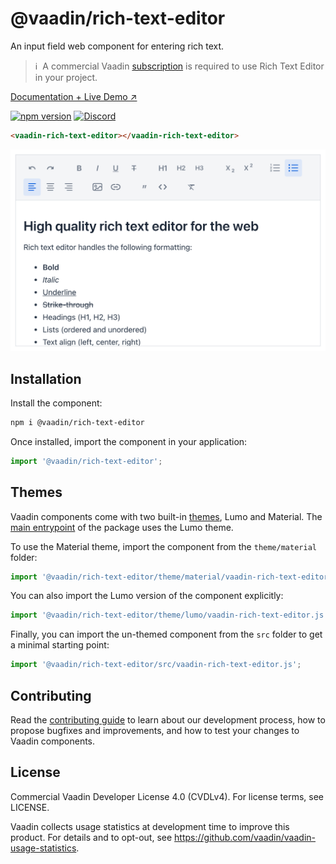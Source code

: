 # @vaadin/rich-text-editor

An input field web component for entering rich text.

> ℹ️&nbsp; A commercial Vaadin [subscription](https://vaadin.com/pricing) is required to use Rich Text Editor in your
> project.

[Documentation + Live Demo ↗](https://vaadin.com/docs/latest/ds/components/rich-text-editor)

[![npm version](https://badgen.net/npm/v/@vaadin/rich-text-editor)](https://www.npmjs.com/package/@vaadin/rich-text-editor)
[![Discord](https://img.shields.io/discord/732335336448852018?label=discord)](https://discord.gg/PHmkCKC)

```html
<vaadin-rich-text-editor></vaadin-rich-text-editor>
```

[<img src="https://raw.githubusercontent.com/vaadin/web-components/master/packages/rich-text-editor/screenshot.png" width="656" alt="Screenshot of vaadin-rich-text-editor">](https://vaadin.com/docs/latest/ds/components/rich-text-editor)

## Installation

Install the component:

```sh
npm i @vaadin/rich-text-editor
```

Once installed, import the component in your application:

```js
import '@vaadin/rich-text-editor';
```

## Themes

Vaadin components come with two built-in [themes](https://vaadin.com/docs/latest/ds/customization/using-themes), Lumo
and Material.
The [main entrypoint](https://github.com/vaadin/web-components/blob/master/packages/rich-text-editor/vaadin-rich-text-editor.js)
of the package uses the Lumo theme.

To use the Material theme, import the component from the `theme/material` folder:

```js
import '@vaadin/rich-text-editor/theme/material/vaadin-rich-text-editor.js';
```

You can also import the Lumo version of the component explicitly:

```js
import '@vaadin/rich-text-editor/theme/lumo/vaadin-rich-text-editor.js';
```

Finally, you can import the un-themed component from the `src` folder to get a minimal starting point:

```js
import '@vaadin/rich-text-editor/src/vaadin-rich-text-editor.js';
```

## Contributing

Read the [contributing guide](https://vaadin.com/docs/latest/guide/contributing/overview) to learn about our development
process, how to propose bugfixes and improvements, and how to test your changes to Vaadin components.

## License

Commercial Vaadin Developer License 4.0 (CVDLv4). For license terms, see LICENSE.

Vaadin collects usage statistics at development time to improve this product.
For details and to opt-out, see https://github.com/vaadin/vaadin-usage-statistics.
